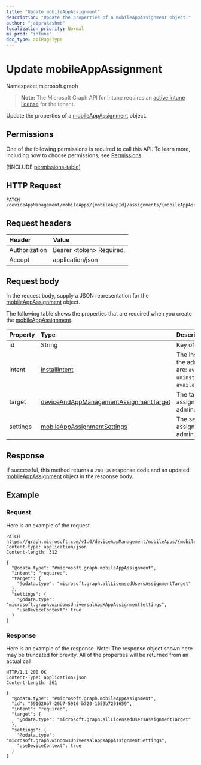 ```yaml
---
title: "Update mobileAppAssignment"
description: "Update the properties of a mobileAppAssignment object."
author: "jaiprakashmb"
localization_priority: Normal
ms.prod: "intune"
doc_type: apiPageType
---
```


# Update mobileAppAssignment

Namespace: microsoft.graph

> **Note:** The Microsoft Graph API for Intune requires an [active Intune license](https://go.microsoft.com/fwlink/?linkid=839381) for the tenant.

Update the properties of a [mobileAppAssignment](../resources/intune-apps-mobileappassignment.md) object.

## Permissions
One of the following permissions is required to call this API. To learn more, including how to choose permissions, see [Permissions](/graph/permissions-reference).

<!-- { "blockType": "permissions", "name": "intune_apps_mobileappassignment_update" } -->
[!INCLUDE [permissions-table](../includes/permissions/intune-apps-mobileappassignment-update-permissions.md)]

## HTTP Request
<!-- {
  "blockType": "ignored"
}
-->
``` http
PATCH /deviceAppManagement/mobileApps/{mobileAppId}/assignments/{mobileAppAssignmentId}
```

## Request headers
|Header|Value|
|:---|:---|
|Authorization|Bearer &lt;token&gt; Required.|
|Accept|application/json|

## Request body
In the request body, supply a JSON representation for the [mobileAppAssignment](../resources/intune-apps-mobileappassignment.md) object.

The following table shows the properties that are required when you create the [mobileAppAssignment](../resources/intune-apps-mobileappassignment.md).

|Property|Type|Description|
|:---|:---|:---|
|id|String|Key of the entity.|
|intent|[installIntent](../resources/intune-shared-installintent.md)|The install intent defined by the admin. Possible values are: `available`, `required`, `uninstall`, `availableWithoutEnrollment`.|
|target|[deviceAndAppManagementAssignmentTarget](../resources/intune-shared-deviceandappmanagementassignmenttarget.md)|The target group assignment defined by the admin.|
|settings|[mobileAppAssignmentSettings](../resources/intune-apps-mobileappassignmentsettings.md)|The settings for target assignment defined by the admin.|



## Response
If successful, this method returns a `200 OK` response code and an updated [mobileAppAssignment](../resources/intune-apps-mobileappassignment.md) object in the response body.

## Example

### Request
Here is an example of the request.
``` http
PATCH https://graph.microsoft.com/v1.0/deviceAppManagement/mobileApps/{mobileAppId}/assignments/{mobileAppAssignmentId}
Content-type: application/json
Content-length: 312

{
  "@odata.type": "#microsoft.graph.mobileAppAssignment",
  "intent": "required",
  "target": {
    "@odata.type": "microsoft.graph.allLicensedUsersAssignmentTarget"
  },
  "settings": {
    "@odata.type": "microsoft.graph.windowsUniversalAppXAppAssignmentSettings",
    "useDeviceContext": true
  }
}
```

### Response
Here is an example of the response. Note: The response object shown here may be truncated for brevity. All of the properties will be returned from an actual call.
``` http
HTTP/1.1 200 OK
Content-Type: application/json
Content-Length: 361

{
  "@odata.type": "#microsoft.graph.mobileAppAssignment",
  "id": "591620b7-20b7-5916-b720-1659b7201659",
  "intent": "required",
  "target": {
    "@odata.type": "microsoft.graph.allLicensedUsersAssignmentTarget"
  },
  "settings": {
    "@odata.type": "microsoft.graph.windowsUniversalAppXAppAssignmentSettings",
    "useDeviceContext": true
  }
}
```
